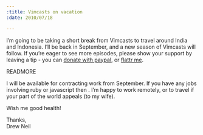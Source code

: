 ```yaml
--- 
:title: Vimcasts on vacation
:date: 2010/07/18

---
```


<p>I&#8217;m going to be taking a short break from Vimcasts to travel around India and Indonesia. I&#8217;ll be back in September, and a new season of Vimcasts will follow. If you&#8217;re eager to see more episodes, please show your support by leaving a tip - you can <a href="http://vimcasts.org/tipjar">donate with paypal</a>, or <a href="http://vimcasts.org/blog/2010/07/vimcasts-adopts-flattr-for-micropayments/">flattr me</a>.</p>



READMORE

<p>I will be available for contracting work from September. If you have any jobs involving ruby or javascript then <r:enkode_mailto email="andrew.jr.neil@gmail.com" link_text="drop me a line"/>. I&#8217;m happy to work remotely, or to travel if your part of the world appeals (to my wife).</p>

<p>Wish me good health!</p>
 
<p>Thanks,<br/>
Drew Neil</p>